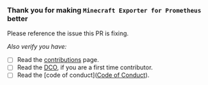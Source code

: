 ### Thank you for making `Minecraft Exporter for Prometheus` better

Please reference the issue this PR is fixing.

*Also verify you have:*

* [ ] Read the [contributions](../CONTRIBUTING.md) page.
* [ ] Read the [DCO](../DCO), if you are a first time contributor.
* [ ] Read the [code of conduct]([Code of Conduct](https://github.com/dirien/.github/blob/main/CODE_OF_CONDUCT.md)).